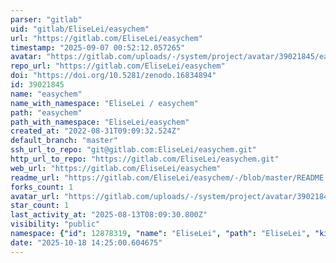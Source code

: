 ```yaml
---
parser: "gitlab"
uid: "gitlab/EliseLei/easychem"
url: "https://gitlab.com/EliseLei/easychem"
timestamp: "2025-09-07 00:52:12.057265"
avatar: "https://gitlab.com/uploads/-/system/project/avatar/39021845/easyCHEM_logo_light.png"
repo_url: "https://gitlab.com/EliseLei/easychem"
doi: "https://doi.org/10.5281/zenodo.16834894"
id: 39021845
name: "easychem"
name_with_namespace: "EliseLei / easychem"
path: "easychem"
path_with_namespace: "EliseLei/easychem"
created_at: "2022-08-31T09:09:32.524Z"
default_branch: "master"
ssh_url_to_repo: "git@gitlab.com:EliseLei/easychem.git"
http_url_to_repo: "https://gitlab.com/EliseLei/easychem.git"
web_url: "https://gitlab.com/EliseLei/easychem"
readme_url: "https://gitlab.com/EliseLei/easychem/-/blob/master/README.rst"
forks_count: 1
avatar_url: "https://gitlab.com/uploads/-/system/project/avatar/39021845/easyCHEM_logo_light.png"
star_count: 1
last_activity_at: "2025-08-13T08:09:30.800Z"
visibility: "public"
namespace: {"id": 12878319, "name": "EliseLei", "path": "EliseLei", "kind": "user", "full_path": "EliseLei", "parent_id": null, "avatar_url": "https://secure.gravatar.com/avatar/c3f6108bf64749306ce6f62b6215026b6298f00bd1eda6b7c6926ebedc584d03?s=80&d=identicon", "web_url": "https://gitlab.com/EliseLei"}
date: "2025-10-18 14:25:00.604675"
---
```

